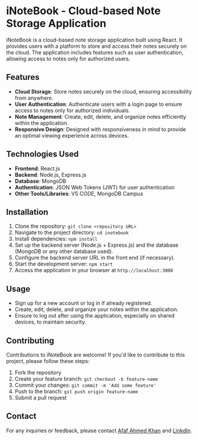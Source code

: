 # iNoteBook - Cloud-based Note Storage Application

iNoteBook is a cloud-based note storage application built using React. It provides users with a platform to store and access their notes securely on the cloud. The application includes features such as user authentication, allowing access to notes only for authorized users.

## Features

- **Cloud Storage**: Store notes securely on the cloud, ensuring accessibility from anywhere.
- **User Authentication**: Authenticate users with a login page to ensure access to notes only for authorized individuals.
- **Note Management**: Create, edit, delete, and organize notes efficiently within the application.
- **Responsive Design**: Designed with responsiveness in mind to provide an optimal viewing experience across devices.

## Technologies Used

- **Frontend**: React.js
- **Backend**: Node.js, Express.js
- **Database**: MongoDB 
- **Authentication**: JSON Web Tokens (JWT) for user authentication
- **Other Tools/Libraries**: VS CODE, MongoDB Campus 
## Installation

1. Clone the repository: `git clone <repository URL>`
2. Navigate to the project directory: `cd inotebook`
3. Install dependencies: `npm install`
4. Set up the backend server (Node.js + Express.js) and the database (MongoDB or any other database used).
5. Configure the backend server URL in the front end (if necessary).
6. Start the development server: `npm start`
7. Access the application in your browser at `http://localhost:3000`

## Usage

- Sign up for a new account or log in if already registered.
- Create, edit, delete, and organize your notes within the application.
- Ensure to log out after using the application, especially on shared devices, to maintain security.

## Contributing

Contributions to iNoteBook are welcome! If you'd like to contribute to this project, please follow these steps:

1. Fork the repository
2. Create your feature branch: `git checkout -b feature-name`
3. Commit your changes: `git commit -m 'Add some feature'`
4. Push to the branch: `git push origin feature-name`
5. Submit a pull request


## Contact

For any inquiries or feedback, please contact [Afaf Ahmed Khan](mailto:afafahmedkhan@gmail.com) and [LinkdIn](https://www.linkedin.com/in/afaf-ahmed-khan-737235215/).

